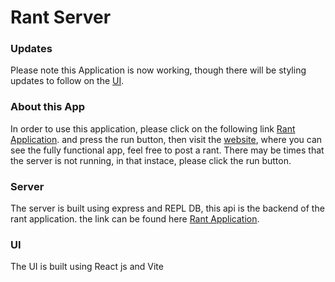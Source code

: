 # Rant Server

### Updates
Please note this Application is now working, though there will be styling updates to follow on the [UI](https://rant.razzjava.repl.co/).

### About this App
In order to use this application, please click on the following link [Rant Application](https://replit.com/@Razzjava/rant?v=1). and press the run button, then visit the [website](https://rant.razzjava.repl.co/), where you can see the fully functional app, feel free to post a rant.
There may be times that the server is not running, in that instace, please click the run button.

### Server
The server is built using express and REPL DB, this api is the backend of the rant application. the link can be found here [Rant Application](https://replit.com/@Razzjava/rant?v=1).

### UI
The UI is built using React js and Vite